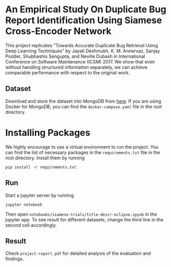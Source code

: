 # An Empirical Study On Duplicate Bug Report Identification Using Siamese Cross-Encoder Network

This project replicates "Towards Accurate Duplicate Bug Retrieval Using Deep Learning Techniques" 
by Jayati Deshmukh, K. M. Annervaz, Sanjay Podder, Shubhashis Sengupta, and Neville Dubash
in International Conference on Software Maintenance (ICSM) 2017.
We show that even without handling structured information separately, we can achieve
comparable performance with respect to the original work.

## Dataset
Download and store the dataset into MongoDB from [here](http://alazar.people.ysu.edu/msr14data/).
If you are using Docker for MongoDB, you can find the `docker-compose.yaml` file in the root directory.

# Installing Packages
We highly encourage to use a virtual environment to run the project.
You can find the list of necessary packages in the `requirements.txt` file in the root directory.
Install them by running
```shell
pip install -r requirements.txt
```

## Run
Start a jupyter server by running
```shell
jupyter notebook
```
Then open `notebooks/siamese-trials/title-descr-eclipse.ipynb` in the jupyter app.
To see result for different datasets, change the third line in the second cell accordingly.

## Result
Check `project-report.pdf` for detailed analysis of the evaluation and findings.
